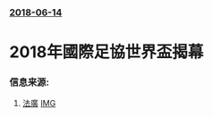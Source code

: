 ### [2018-06-14](/news/2018/06/14/index.md)

##### 
# 2018年國際足協世界盃揭幕 




### 信息来源:

1. [法廣](http://cn.rfi.fr/%E6%AC%A7%E6%B4%B2/20180614-2018%E5%B9%B4%E4%B8%96%E7%95%8C%E6%9D%AF%E5%BC%80%E8%B5%9B%E4%BA%86%E8%8E%AB%E6%96%AF%E7%A7%91%E5%9B%BD%E5%AE%B6%E4%BD%93%E8%82%B2%E5%9C%BA%E5%BC%80%E5%B9%95%E5%BC%8F%E7%88%86%E6%BB%A1%E8%80%8C%E7%83%AD%E9%97%B9%E4%BF%84%E7%BD%97%E6%96%AF%E5%B7%B2%E5%85%88%E8%BF%9B%E4%B8%80%E7%90%83) [IMG](http://scd.cn.rfi.fr/sites/chinese.filesrfi/dynimagecache/0/40/3500/1978/1024/578/sites/images.rfi.fr/files/aef_image/2018-06-14t093700z_1761351205_rc170b63ed10_rtrmadp_3_soccer-worldcup-rus-sau.jpg)
